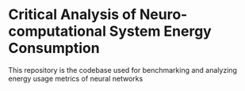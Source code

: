 # Critical Analysis of Neuro-computational System Energy Consumption
This repository is the codebase used for benchmarking and analyzing energy usage metrics of neural networks
